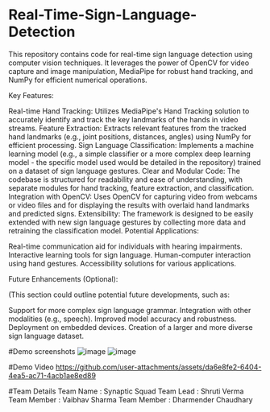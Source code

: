 # Real-Time-Sign-Language-Detection

This repository contains code for real-time sign language detection using computer vision techniques. It leverages the power of OpenCV for video capture and image manipulation, MediaPipe for robust hand tracking, and NumPy for efficient numerical operations.

Key Features:

Real-time Hand Tracking: Utilizes MediaPipe's Hand Tracking solution to accurately identify and track the key landmarks of the hands in video streams.
Feature Extraction: Extracts relevant features from the tracked hand landmarks (e.g., joint positions, distances, angles) using NumPy for efficient processing.
Sign Language Classification: Implements a machine learning model (e.g., a simple classifier or a more complex deep learning model - the specific model used would be detailed in the repository) trained on a dataset of sign language gestures.
Clear and Modular Code: The codebase is structured for readability and ease of understanding, with separate modules for hand tracking, feature extraction, and classification.
Integration with OpenCV: Uses OpenCV for capturing video from webcams or video files and for displaying the results with overlaid hand landmarks and predicted signs.
Extensibility: The framework is designed to be easily extended with new sign language gestures by collecting more data and retraining the classification model.
Potential Applications:

Real-time communication aid for individuals with hearing impairments.
Interactive learning tools for sign language.
Human-computer interaction using hand gestures.
Accessibility solutions for various applications.

Future Enhancements (Optional):

(This section could outline potential future developments, such as:

Support for more complex sign language grammar.
Integration with other modalities (e.g., speech).
Improved model accuracy and robustness.
Deployment on embedded devices.
Creation of a larger and more diverse sign language dataset.

#Demo screenshots
![image](https://github.com/user-attachments/assets/2cfb5431-01a9-4d8c-a2e5-ef2867dbf62c)
![image](https://github.com/user-attachments/assets/9a8650ae-d04b-49a7-a8c5-6db4b72b197a)

#Demo Video
https://github.com/user-attachments/assets/da6e8fe2-6404-4ea5-ac71-4acb1ae8ed89





#Team Details
Team Name : Synaptic Squad
Team Lead : Shruti Verma
Team Member : Vaibhav Sharma
Team Member : Dharmender Chaudhary
